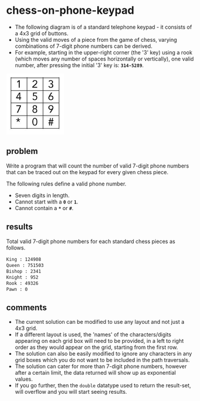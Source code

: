 # chess-on-phone-keypad 

- The following diagram is of a standard telephone keypad - it consists of a 4x3 grid of buttons.
- Using the valid moves of a piece from the game of chess, varying combinations of 7-digit phone numbers can be derived.
- For example, starting in the upper-right corner (the '3' key) using a rook (which moves any number of spaces horizontally or vertically), one valid number, after pressing the initial '3' key is: <b>`314-5289`</b>.

<p><img src="images/phone_keypad.jpg"></p>

## problem

Write a program that will count the number of valid 7-digit phone numbers that can be traced out on the keypad for every given chess piece.

The following rules define a valid phone number.
- Seven digits in length.
- Cannot start with a <b>`0`</b> or <b>`1`</b>.
- Cannot contain a <b>`*`</b> or <b>`#`</b>.

## results
Total valid 7-digit phone numbers for each standard chess pieces as follows.
```
King : 124908
Queen : 751503
Bishop : 2341
Knight : 952
Rook : 49326
Pawn : 0
```
## comments
- The current solution can be modified to use any layout and not just a 4x3 grid.
- If a different layout is used, the 'names' of the characters/digits appearing on each grid box will need to be provided, in a left to right order as they would appear on the grid, starting from the first row.
- The solution can also be easily modified to ignore any characters in any grid boxes which you do not want to be included in the path traversals.
- The solution can cater for more than 7-digit phone numbers, however after a certain limit, the data returned will show up as exponential values.
- If you go further, then the `double` datatype used to return the result-set, will overflow and you will start seeing results.